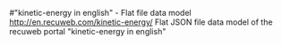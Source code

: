 #"kinetic-energy in english" - Flat file data model
http://en.recuweb.com/kinetic-energy/
Flat JSON file data model of the recuweb portal "kinetic-energy in english"
